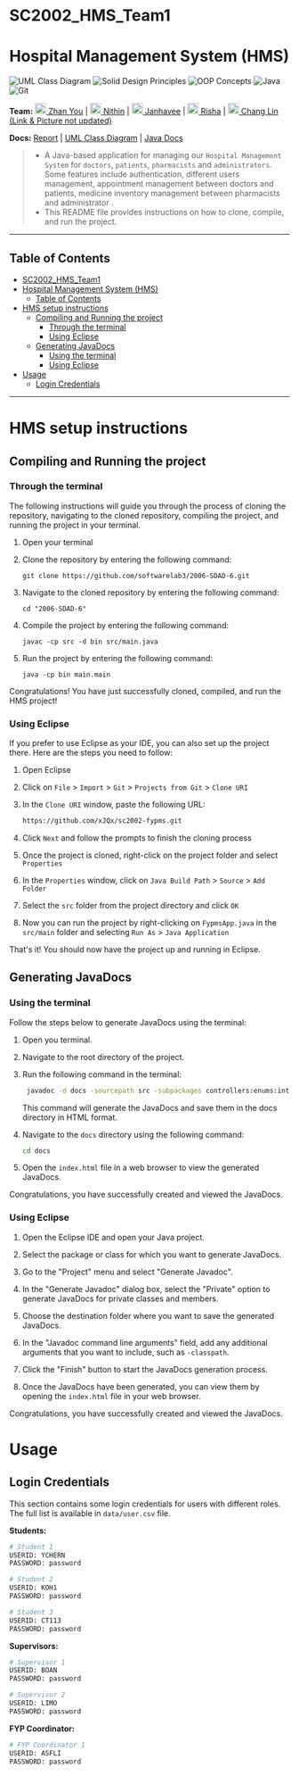 # SC2002_HMS_Team1

# <a id="hospitalManagementSystem"> Hospital Management System (HMS)</a>

![UML Class Diagram](https://img.shields.io/badge/UML%20Class%20Diagram-1976D2?style=for-the-badge&logoColor=white)
![Solid Design Principles](https://img.shields.io/badge/SOLID%20Design%20Principles-C71A36?style=for-the-badge&logoColor=white)
![OOP Concepts](https://img.shields.io/badge/OOP%20Concepts-C71A36?style=for-the-badge&logoColor=white)
![Java](https://img.shields.io/badge/java-%23ED8B00.svg?style=for-the-badge&logo=java&logoColor=white)
![Git](https://img.shields.io/badge/git-%23F05033.svg?style=for-the-badge&logo=git&logoColor=white)

**Team:** [<img src="https://avatars.githubusercontent.com/u/119853913?v=4" height="20" width="20" /> Zhan You](https://github.com/donkey-king-kong) |
[<img src="https://avatars.githubusercontent.com/u/144437711?v=4" height="20" width="20" /> Nithin](https://github.com/nithinsankar-b) |
[<img src="https://avatars.githubusercontent.com/u/167533024?v=4" height="20" width="20" /> Janhavee](https://github.com/JanhaveeSingh) |
[<img src="https://avatars.githubusercontent.com/u/164110710?v=4" height="20" width="20" /> Risha](https://github.com/RISHASUN001) |
[<img src="https://avatars.githubusercontent.com/u/164110710?v=4" height="20" width="20" /> Chang Lin (Link & Picture not updated)](https://github.com/RISHASUN001)

**Docs:** [Report](https://github.com/xJQx/sc2002-fypms/blob/main/report.pdf) |
[UML Class Diagram](https://github.com/xJQx/sc2002-fypms/blob/main/uml%20class%20diagram/uml-class-diagram.jpg) |
[Java Docs](https://xjqx.github.io/sc2002-fypms/sc2002_fypms/module-summary.html)

> - A Java-based application for managing our `Hospital Management System` for `doctors`, `patients`, `pharmacists` and `administrators`. 
Some features include authentication, different users management, appointment management between doctors and patients, medicine inventory management between pharmacists and administrator . 
>- This README file provides instructions on how to clone, compile, and run the project.

---

## <a id="tableContents">Table of Contents</a>

- [SC2002\_HMS\_Team1](#sc2002_hms_team1)
- [ Hospital Management System (HMS)](#-hospital-management-system-hms)
  - [Table of Contents](#table-of-contents)
- [HMS setup instructions](#hms-setup-instructions)
  - [Compiling and Running the project](#compiling-and-running-the-project)
    - [Through the terminal](#through-the-terminal)
    - [Using Eclipse](#using-eclipse)
  - [Generating JavaDocs](#generating-javadocs)
    - [Using the terminal](#using-the-terminal)
    - [Using Eclipse](#using-eclipse-1)
- [Usage](#usage)
  - [Login Credentials](#login-credentials)

---

# <a id="setupInstructions">HMS setup instructions</a>

## Compiling and Running the project

### Through the terminal

The following instructions will guide you through the process of cloning the repository, navigating to the cloned repository, compiling the project, and running the project in your terminal.

1. Open your terminal
2. Clone the repository by entering the following command:

   ```
   git clone https://github.com/softwarelab3/2006-SDAD-6.git
   ```

3. Navigate to the cloned repository by entering the following command:

   ```
   cd "2006-SDAD-6"
   ```

4. Compile the project by entering the following command:

   ```
   javac -cp src -d bin src/main.java
   ```

5. Run the project by entering the following command:

   ```
   java -cp bin main.main
   ```

Congratulations! You have just successfully cloned, compiled, and run the HMS project!

### Using Eclipse

If you prefer to use Eclipse as your IDE, you can also set up the project there. Here are the steps you need to follow:

1. Open Eclipse
2. Click on `File` > `Import` > `Git` > `Projects from Git` > `Clone URI`
3. In the `Clone URI` window, paste the following URL:

   ```bash
   https://github.com/xJQx/sc2002-fypms.git
   ```

4. Click `Next` and follow the prompts to finish the cloning process
5. Once the project is cloned, right-click on the project folder and select `Properties`
6. In the `Properties` window, click on `Java Build Path` > `Source` > `Add Folder`
7. Select the `src` folder from the project directory and click `OK`
8. Now you can run the project by right-clicking on `FypmsApp.java` in the `src/main` folder and selecting `Run As` > `Java Application`

That's it! You should now have the project up and running in Eclipse.

## Generating JavaDocs

### Using the terminal

Follow the steps below to generate JavaDocs using the terminal:

1. Open you terminal.
2. Navigate to the root directory of the project.
3. Run the following command in the terminal:

   ```bash
    javadoc -d docs -sourcepath src -subpackages controllers:enums:interfaces:main:models:services:stores:utils:views -private
   ```

   This command will generate the JavaDocs and save them in the docs directory in HTML format.

4. Navigate to the `docs` directory using the following command:

   ```bash
   cd docs
   ```

5. Open the `index.html` file in a web browser to view the generated JavaDocs.

Congratulations, you have successfully created and viewed the JavaDocs.

### Using Eclipse

1. Open the Eclipse IDE and open your Java project.

2. Select the package or class for which you want to generate JavaDocs.

3. Go to the "Project" menu and select "Generate Javadoc".

4. In the "Generate Javadoc" dialog box, select the "Private" option to generate JavaDocs for private classes and members.

5. Choose the destination folder where you want to save the generated JavaDocs.

6. In the "Javadoc command line arguments" field, add any additional arguments that you want to include, such as `-classpath`.

7. Click the "Finish" button to start the JavaDocs generation process.

8. Once the JavaDocs have been generated, you can view them by opening the `index.html` file in your web browser.

Congratulations, you have successfully created and viewed the JavaDocs.

# Usage

## Login Credentials

This section contains some login credentials for users with different roles. The full list is available in `data/user.csv` file.

**Students:**

```bash
# Student 1
USERID: YCHERN
PASSWORD: password

# Student 2
USERID: KOH1
PASSWORD: password

# Student 3
USERID: CT113
PASSWORD: password
```

**Supervisors:**

```bash
# Supervisor 1
USERID: BOAN
PASSWORD: password

# Supervisor 2
USERID: LIMO
PASSWORD: password
```

**FYP Coordinator:**

```bash
# FYP Coordinator 1
USERID: ASFLI
PASSWORD: password
```

